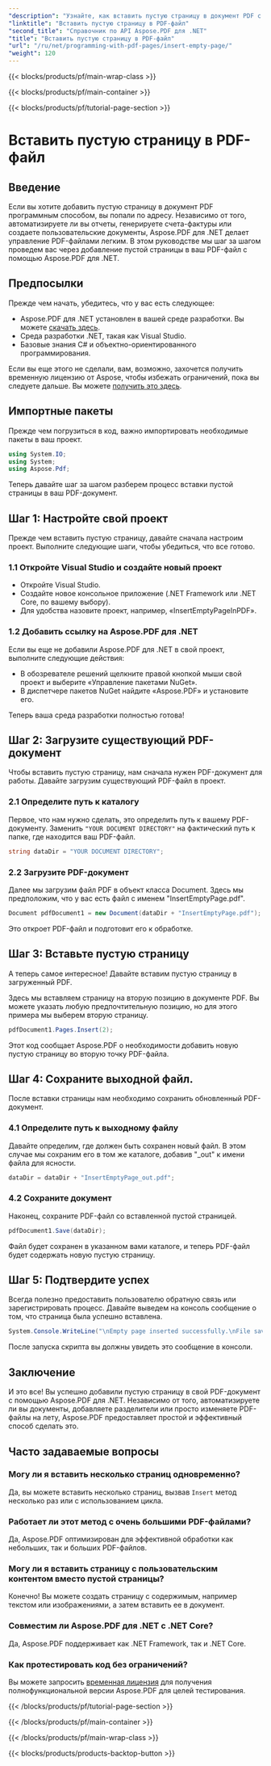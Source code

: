 ```yaml
---
"description": "Узнайте, как вставить пустую страницу в документ PDF с помощью Aspose.PDF для .NET. Пошаговое руководство с примерами кода для бесшовной обработки PDF."
"linktitle": "Вставить пустую страницу в PDF-файл"
"second_title": "Справочник по API Aspose.PDF для .NET"
"title": "Вставить пустую страницу в PDF-файл"
"url": "/ru/net/programming-with-pdf-pages/insert-empty-page/"
"weight": 120
---
```


{{< blocks/products/pf/main-wrap-class >}}

{{< blocks/products/pf/main-container >}}

{{< blocks/products/pf/tutorial-page-section >}}

# Вставить пустую страницу в PDF-файл

## Введение

Если вы хотите добавить пустую страницу в документ PDF программным способом, вы попали по адресу. Независимо от того, автоматизируете ли вы отчеты, генерируете счета-фактуры или создаете пользовательские документы, Aspose.PDF для .NET делает управление PDF-файлами легким. В этом руководстве мы шаг за шагом проведем вас через добавление пустой страницы в ваш PDF-файл с помощью Aspose.PDF для .NET.

## Предпосылки

Прежде чем начать, убедитесь, что у вас есть следующее:

- Aspose.PDF для .NET установлен в вашей среде разработки. Вы можете [скачать здесь](https://releases.aspose.com/pdf/net/).
- Среда разработки .NET, такая как Visual Studio.
- Базовые знания C# и объектно-ориентированного программирования.

Если вы еще этого не сделали, вам, возможно, захочется получить временную лицензию от Aspose, чтобы избежать ограничений, пока вы следуете дальше. Вы можете [получить это здесь](https://purchase.aspose.com/temporary-license/).

## Импортные пакеты

Прежде чем погрузиться в код, важно импортировать необходимые пакеты в ваш проект.

```csharp
using System.IO;
using System;
using Aspose.Pdf;
```

Теперь давайте шаг за шагом разберем процесс вставки пустой страницы в ваш PDF-документ.

## Шаг 1: Настройте свой проект

Прежде чем вставить пустую страницу, давайте сначала настроим проект. Выполните следующие шаги, чтобы убедиться, что все готово.

### 1.1 Откройте Visual Studio и создайте новый проект
- Откройте Visual Studio.
- Создайте новое консольное приложение (.NET Framework или .NET Core, по вашему выбору).
- Для удобства назовите проект, например, «InsertEmptyPageInPDF».

### 1.2 Добавить ссылку на Aspose.PDF для .NET
Если вы еще не добавили Aspose.PDF для .NET в свой проект, выполните следующие действия:
- В обозревателе решений щелкните правой кнопкой мыши свой проект и выберите «Управление пакетами NuGet».
- В диспетчере пакетов NuGet найдите «Aspose.PDF» и установите его.

Теперь ваша среда разработки полностью готова!

## Шаг 2: Загрузите существующий PDF-документ

Чтобы вставить пустую страницу, нам сначала нужен PDF-документ для работы. Давайте загрузим существующий PDF-файл в проект.

### 2.1 Определите путь к каталогу

Первое, что нам нужно сделать, это определить путь к вашему PDF-документу. Заменить `"YOUR DOCUMENT DIRECTORY"` на фактический путь к папке, где находится ваш PDF-файл.

```csharp
string dataDir = "YOUR DOCUMENT DIRECTORY";
```

### 2.2 Загрузите PDF-документ

Далее мы загрузим файл PDF в объект класса Document. Здесь мы предположим, что у вас есть файл с именем "InsertEmptyPage.pdf".

```csharp
Document pdfDocument1 = new Document(dataDir + "InsertEmptyPage.pdf");
```

Это откроет PDF-файл и подготовит его к обработке.

## Шаг 3: Вставьте пустую страницу

А теперь самое интересное! Давайте вставим пустую страницу в загруженный PDF.

Здесь мы вставляем страницу на вторую позицию в документе PDF. Вы можете указать любую предпочтительную позицию, но для этого примера мы выберем вторую страницу.

```csharp
pdfDocument1.Pages.Insert(2);
```

Этот код сообщает Aspose.PDF о необходимости добавить новую пустую страницу во вторую точку PDF-файла.

## Шаг 4: Сохраните выходной файл.

После вставки страницы нам необходимо сохранить обновленный PDF-документ.

### 4.1 Определите путь к выходному файлу

Давайте определим, где должен быть сохранен новый файл. В этом случае мы сохраним его в том же каталоге, добавив "_out" к имени файла для ясности.

```csharp
dataDir = dataDir + "InsertEmptyPage_out.pdf";
```

### 4.2 Сохраните документ

Наконец, сохраните PDF-файл со вставленной пустой страницей.

```csharp
pdfDocument1.Save(dataDir);
```

Файл будет сохранен в указанном вами каталоге, и теперь PDF-файл будет содержать новую пустую страницу.

## Шаг 5: Подтвердите успех

Всегда полезно предоставить пользователю обратную связь или зарегистрировать процесс. Давайте выведем на консоль сообщение о том, что страница была успешно вставлена.

```csharp
System.Console.WriteLine("\nEmpty page inserted successfully.\nFile saved at " + dataDir);
```

После запуска скрипта вы должны увидеть это сообщение в консоли.

## Заключение

И это все! Вы успешно добавили пустую страницу в свой PDF-документ с помощью Aspose.PDF для .NET. Независимо от того, автоматизируете ли вы документы, добавляете разделители или просто изменяете PDF-файлы на лету, Aspose.PDF предоставляет простой и эффективный способ сделать это.


## Часто задаваемые вопросы

### Могу ли я вставить несколько страниц одновременно?
Да, вы можете вставить несколько страниц, вызвав `Insert` метод несколько раз или с использованием цикла.

### Работает ли этот метод с очень большими PDF-файлами?
Да, Aspose.PDF оптимизирован для эффективной обработки как небольших, так и больших PDF-файлов.

### Могу ли я вставить страницу с пользовательским контентом вместо пустой страницы?
Конечно! Вы можете создать страницу с содержимым, например текстом или изображениями, а затем вставить ее в документ.

### Совместим ли Aspose.PDF для .NET с .NET Core?
Да, Aspose.PDF поддерживает как .NET Framework, так и .NET Core.

### Как протестировать код без ограничений?
Вы можете запросить [временная лицензия](https://purchase.aspose.com/temporary-license/) для получения полнофункциональной версии Aspose.PDF для целей тестирования.

{{< /blocks/products/pf/tutorial-page-section >}}

{{< /blocks/products/pf/main-container >}}

{{< /blocks/products/pf/main-wrap-class >}}

{{< blocks/products/products-backtop-button >}}